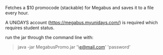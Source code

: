 Fetches a $10 promocode (stackable) for Megabus and saves it to a file every hour.

A UNiDAYS account (https://megabus.myunidays.com/) is required which requires student status.

run the jar through the command line with:

> java -jar MegabusPromo.jar '\e@mail.com' 'password'
